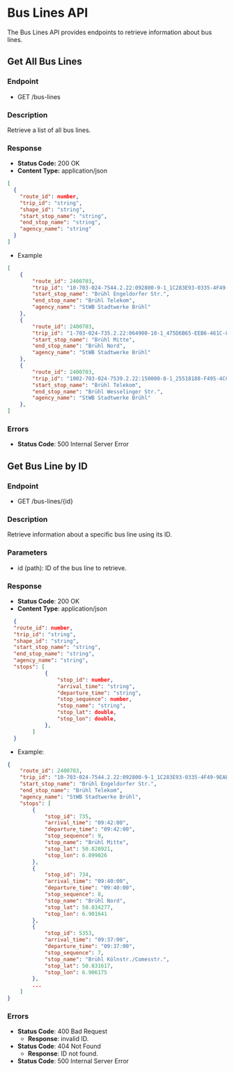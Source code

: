 # Bus Lines API

The Bus Lines API provides endpoints to retrieve information about bus lines.

## Get All Bus Lines

### Endpoint

- GET /bus-lines

### Description

Retrieve a list of all bus lines.

### Response

- **Status Code:** 200 OK
- **Content Type:** application/json

```json
[
  {
    "route_id": number,
    "trip_id": "string",
    "shape_id": "string",
    "start_stop_name": "string",
    "end_stop_name": "string",
    "agency_name": "string"
  }
]
```

- Example
```json
[
    {
        "route_id": 2400703,
        "trip_id": "10-703-024-7544.2.22:092800-9-1_1C283E93-0335-4F49-9EAB-AF41012CC60B",
        "start_stop_name": "Brühl Engeldorfer Str.",
        "end_stop_name": "Brühl Telekom",
        "agency_name": "StWB Stadtwerke Brühl"
    },
    {
        "route_id": 2400703,
        "trip_id": "1-703-024-735.2.22:064900-10-1_475D6B65-EEB6-461C-8EF9-AF41012CC737",
        "start_stop_name": "Brühl Mitte",
        "end_stop_name": "Brühl Nord",
        "agency_name": "StWB Stadtwerke Brühl"
    },
    {
        "route_id": 2400703,
        "trip_id": "1002-703-024-7539.2.22:150000-8-1_25518188-F495-4CCB-8E92-AF41012CC737",
        "start_stop_name": "Brühl Telekom",
        "end_stop_name": "Brühl Wesselinger Str.",
        "agency_name": "StWB Stadtwerke Brühl"
    },
]
```
### Errors
- **Status Code**: 500 Internal Server Error


## Get Bus Line by ID

### Endpoint

- GET /bus-lines/{id}

### Description

Retrieve information about a specific bus line using its ID.

### Parameters

- id (path): ID of the bus line to retrieve.

### Response

- **Status Code**: 200 OK
- **Content Type**: application/json

```json
  {
  "route_id": number,
  "trip_id": "string",
  "shape_id": "string",
  "start_stop_name": "string",
  "end_stop_name": "string",
  "agency_name": "string",
  "stops": [
            {
                "stop_id": number,
                "arrival_time": "string",
                "departure_time": "string",
                "stop_sequence": number,
                "stop_name": "string",
                "stop_lat": double,
                "stop_lon": double,
            },
        ]
  }
```
- Example:
```json
{
    "route_id": 2400703,
    "trip_id": "10-703-024-7544.2.22:092800-9-1_1C283E93-0335-4F49-9EAB-AF41012CC60B",
    "start_stop_name": "Brühl Engeldorfer Str.",
    "end_stop_name": "Brühl Telekom",
    "agency_name": "StWB Stadtwerke Brühl",
    "stops": [
        {
            "stop_id": 735,
            "arrival_time": "09:42:00",
            "departure_time": "09:42:00",
            "stop_sequence": 9,
            "stop_name": "Brühl Mitte",
            "stop_lat": 50.828921,
            "stop_lon": 6.899026
        },
        {
            "stop_id": 734,
            "arrival_time": "09:40:00",
            "departure_time": "09:40:00",
            "stop_sequence": 8,
            "stop_name": "Brühl Nord",
            "stop_lat": 50.834277,
            "stop_lon": 6.901641
        },
        {
            "stop_id": 5353,
            "arrival_time": "09:37:00",
            "departure_time": "09:37:00",
            "stop_sequence": 7,
            "stop_name": "Brühl Kölnstr./Comesstr.",
            "stop_lat": 50.831617,
            "stop_lon": 6.906175
        },
        ...
    ]
}
```

### Errors
- **Status Code**: 400 Bad Request
  - **Response**: invalid ID.
- **Status Code**: 404 Not Found
  - **Response**: ID not found.
- **Status Code**: 500 Internal Server Error
